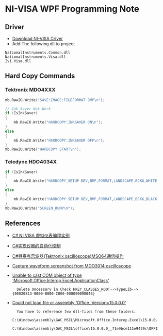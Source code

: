 # NI-VISA WPF Programming Note

## Driver

- [Download NI-VISA Driver](https://www.ni.com/zh-tw/support/downloads/drivers/download.ni-visa.html#)
- Add The following dll to project

```
NationalInstruments.Common.dll
NationalInstruments.Visa.dll
Ivi.Visa.dll
```

## Hard Copy Commands

### Tektronix MDO4XXX

```c
mb.RawIO.Write("SAVE:IMAGE:FILEFORMAT BMP\n");

// Ink Saver Not Work
if (IsInkSaver)
{
    mb.RawIO.Write("HARDCOPY:INKSAVER ON\n");
}
else
{
    mb.RawIO.Write("HARDCOPY:INKSAVER OFF\n");
}
mb.RawIO.Write("HARDCOPY START\n");
```

### Teledyne HDO4034X

```c
if (IsInkSaver)
{
    mb.RawIO.Write("HARDCOPY_SETUP DEV,BMP,FORMAT,LANDSCAPE,BCKG,WHITE,DEST,REMOTE\n");
}
else
{
    mb.RawIO.Write("HARDCOPY_SETUP DEV,BMP,FORMAT,LANDSCAPE,BCKG,BLACK,DEST,REMOTE\n");
}
mb.RawIO.Write("SCREEN_DUMP\n");
```

## References

- [C# NI VISA 虚拟仪表编程实例](https://blog.csdn.net/qq_33202986/article/details/124800415)
- [C#实现仪器的自动化控制](https://www.cnblogs.com/hitfredrick/p/6402998.html)
- [C#與泰克示波器(Tektronix oscilloscope)MSO64通信操作](https://zendei.com/article/103607.html)
- [Capture waveform screenshot from MDO3014 oscilloscope](https://forum.tek.com/viewtopic.php?t=142393)
- [Unable to cast COM object of type 'Microsoft.Office.Interop.Excel.ApplicationClass'](https://learn.microsoft.com/en-us/answers/questions/258475/unable-to-cast-com-object-of-type-microsoft-office)
                
        Delete Uncessary in Check HKEY_CLASSES_ROOT-->TypeLib-->{00020813-0000-0000-C000-000000000046}        
        
- [Could not load file or assembly 'Office, Version=15.0.0.0'](https://stackoverflow.com/questions/32399420/could-not-load-file-or-assembly-office-version-15-0-0-0)

        You have to reference two dll-files from these folders:
        C:\Windows\assembly\GAC_MSIL\Microsoft.Office.Interop.Excel\15.0.0.0__71e9bce111e9429c\Microsoft.Office.Interop.Excel.dll
        C:\Windows\assembly\GAC_MSIL\office\15.0.0.0__71e9bce111e9429c\OFFICE.DLL
            
